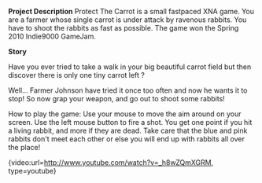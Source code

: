 **Project Description**
Protect The Carrot is a small fastpaced XNA game. You are a farmer whose single carrot is under attack by ravenous rabbits. You have to shoot the rabbits as fast as possible. The game won the Spring 2010 Indie9000 GameJam.

**Story**

Have you ever tried to take a walk in your big beautiful carrot field but then discover there is only one tiny carrot left ?

Well… Farmer Johnson have tried it once too often and now he wants it to stop!
So now grap your weapon, and go out to shoot some rabbits!
 
How to play the game:
Use your mouse to move the aim around on your screen.
Use the left mouse button to fire a shot.
You get one point if you hit a living rabbit, and more if they are dead.
Take care that the blue and pink rabbits don't meet each other or else you will end up with rabbits all over the place!

{video:url=http://www.youtube.com/watch?v=_h8wZQmXGRM, type=youtube}
